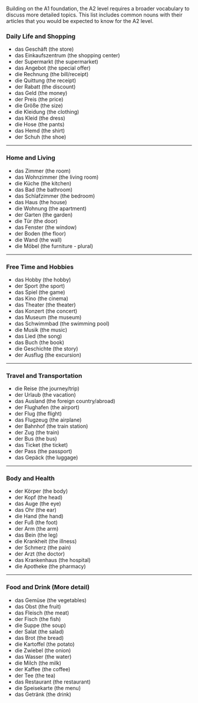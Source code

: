 Building on the A1 foundation, the A2 level requires a broader vocabulary to discuss more detailed topics. This list 
includes common nouns with their articles that you would be expected to know for the A2 level.

### Daily Life and Shopping
* das Geschäft (the store)
* das Einkaufszentrum (the shopping center)
* der Supermarkt (the supermarket)
* das Angebot (the special offer)
* die Rechnung (the bill/receipt)
* die Quittung (the receipt)
* der Rabatt (the discount)
* das Geld (the money)
* der Preis (the price)
* die Größe (the size)
* die Kleidung (the clothing)
* das Kleid (the dress)
* die Hose (the pants)
* das Hemd (the shirt)
* der Schuh (the shoe)

---

### Home and Living
* das Zimmer (the room)
* das Wohnzimmer (the living room)
* die Küche (the kitchen)
* das Bad (the bathroom)
* das Schlafzimmer (the bedroom)
* das Haus (the house)
* die Wohnung (the apartment)
* der Garten (the garden)
* die Tür (the door)
* das Fenster (the window)
* der Boden (the floor)
* die Wand (the wall)
* die Möbel (the furniture - plural)

---

### Free Time and Hobbies
* das Hobby (the hobby)
* der Sport (the sport)
* das Spiel (the game)
* das Kino (the cinema)
* das Theater (the theater)
* das Konzert (the concert)
* das Museum (the museum)
* das Schwimmbad (the swimming pool)
* die Musik (the music)
* das Lied (the song)
* das Buch (the book)
* die Geschichte (the story)
* der Ausflug (the excursion)

---

### Travel and Transportation
* die Reise (the journey/trip)
* der Urlaub (the vacation)
* das Ausland (the foreign country/abroad)
* der Flughafen (the airport)
* der Flug (the flight)
* das Flugzeug (the airplane)
* der Bahnhof (the train station)
* der Zug (the train)
* der Bus (the bus)
* das Ticket (the ticket)
* der Pass (the passport)
* das Gepäck (the luggage)

---

### Body and Health
* der Körper (the body)
* der Kopf (the head)
* das Auge (the eye)
* das Ohr (the ear)
* die Hand (the hand)
* der Fuß (the foot)
* der Arm (the arm)
* das Bein (the leg)
* die Krankheit (the illness)
* der Schmerz (the pain)
* der Arzt (the doctor)
* das Krankenhaus (the hospital)
* die Apotheke (the pharmacy)

---

### Food and Drink (More detail)
* das Gemüse (the vegetables)
* das Obst (the fruit)
* das Fleisch (the meat)
* der Fisch (the fish)
* die Suppe (the soup)
* der Salat (the salad)
* das Brot (the bread)
* die Kartoffel (the potato)
* die Zwiebel (the onion)
* das Wasser (the water)
* die Milch (the milk)
* der Kaffee (the coffee)
* der Tee (the tea)
* das Restaurant (the restaurant)
* die Speisekarte (the menu)
* das Getränk (the drink)